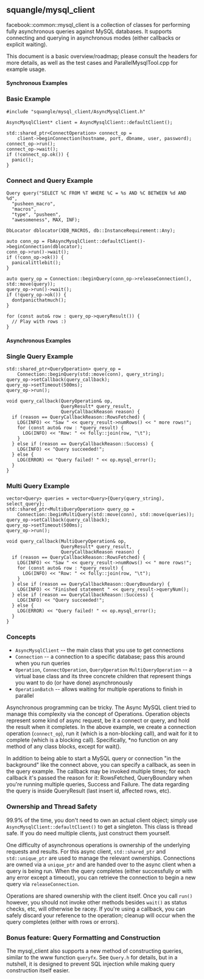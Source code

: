 squangle/mysql_client
--------------------

facebook::common::mysql_client is a collection of classes for
performing fully asynchronous queries against MySQL databases.  It
supports connecting and querying in asynchronous modes (either
callbacks or explicit waiting).

This document is a basic overview/roadmap; please consult the headers
for more details, as well as the test cases and ParallelMysqlTool.cpp
for example usage.

#### Synchronous Examples
### Basic Example

    #include "squangle/mysql_client/AsyncMysqlClient.h"

    AsyncMysqlClient* client = AsyncMysqlClient::defaultClient();

    std::shared_ptr<ConnectOperation> connect_op =
        client->beginConnection(hostname, port, dbname, user, password);
    connect_op->run();
    connect_op->wait();
    if (!connect_op.ok()) {
      panic();
    }

### Connect and Query Example

    Query query("SELECT %C FROM %T WHERE %C = %s AND %C BETWEEN %d AND %d",
      "pusheen_macro",
      "macros",
      "type", "pusheen",
      "awesomeness", MAX, INF);

    DbLocator dblocator(XDB_MACROS, db::InstanceRequirement::Any);

    auto conn_op = FbAsyncMysqlClient::defaultClient()->beginConnection(dblocator);
    conn_op->run()->wait();
    if (!conn_op->ok()) {
      panicalittlebit();
    }

    auto query_op = Connection::beginQuery(conn_op->releaseConnection(), std::move(query));
    query_op->run()->wait();
    if (!query_op->ok()) {
      dontpanicthatmuch();
    }

    for (const auto& row : query_op->queryResult()) {
      // Play with rows :)
    }

#### Asynchronous Examples
### Single Query Example

    std::shared_ptr<QueryOperation> query_op =
        Connection::beginQuery(std::move(conn), query_string);
    query_op->setCallback(query_callback);
    query_op->setTimeout(500ms);
    query_op->run();

    void query_callback(QueryOperation& op,
                        QueryResult* query_result,
                        QueryCallbackReason reason) {
      if (reason == QueryCallbackReason::RowsFetched) {
        LOG(INFO) << "Saw " << query_result->numRows() << " more rows!";
        for (const auto& row : *query_result) {
          LOG(INFO) << "Row: " << folly::join(row, "\t");
        }
      } else if (reason == QueryCallbackReason::Success) {
        LOG(INFO) << "Query succeeded!";
      } else {
        LOG(ERROR) << "Query failed! " << op.mysql_error();
      }
    }

### Multi Query Example

    vector<Query> queries = vector<Query>{Query(query_string), select_query};
    std::shared_ptr<MultiQueryOperation> query_op =
        Connection::beginMultiQuery(std::move(conn), std::move(queries));
    query_op->setCallback(query_callback);
    query_op->setTimeout(500ms);
    query_op->run();

    void query_callback(MultiQueryOperation& op,
                        QueryResult* query_result,
                        QueryCallbackReason reason) {
      if (reason == QueryCallbackReason::RowsFetched) {
        LOG(INFO) << "Saw " << query_result->numRows() << " more rows!";
        for (const auto& row : *query_result) {
          LOG(INFO) << "Row: " << folly::join(row, "\t");
        }
      } else if (reason == QueryCallbackReason::QueryBoundary) {
        LOG(INFO) << "Finished statement " << query_result->queryNum();
      } else if (reason == QueryCallbackReason::Success) {
        LOG(INFO) << "Query succeeded!";
      } else {
        LOG(ERROR) << "Query failed! " << op.mysql_error();
      }
    }

### Concepts

* `AsyncMysqlClient` -- the main class that you use to get connections
* `Connection` -- a connection to a specific database; pass this around
  when you run queries
* `Operation`, `ConnectOperation`, `QueryOperation` `MultiQueryOperation`
  -- a virtual base class and its three concrete children that represent
  things you want to do (or have done) asynchronously
* `OperationBatch` -- allows waiting for multiple operations to finish in
  parallel

Asynchronous programming can be tricky.  The Async MySQL client tried
to manage this complexity via the concept of Operations.  Operation
objects represent some kind of async request, be it a connect or
query, and hold the result when it completes.  In the above example,
we create a connection operation (`connect_op`), run it (which is a
non-blocking call), and wait for it to complete (which is a blocking
call). Specifically, *no function on any method of any class blocks,
except for wait().

In addition to being able to start a MySQL query or connection "in the
background" like the connect above, you can specify a callback, as
seen in the query example.  The callback may be invoked multiple
times; for each callback it's passed the reason for it: RowsFetched,
QueryBoundary when you're running multiple queries, Success and Failure.
The data regarding the query is inside QueryResult (last insert id,
affected rows, etc).

### Ownership and Thread Safety

99.9% of the time, you don't need to own an actual client object;
simply use `AsyncMysqlClient::defaultClient()` to get a singleton.
This class is thread safe.  If you do need multiple clients, just
construct them yourself.

One difficulty of asynchronous operations is ownership of the
underlying requests and results.  For this async client,
`std::shared_ptr` and `std::unique_ptr` are used to manage the
relevant ownerships.  Connections are owned via a `unique_ptr` and are
handed over to the async client when a query is being run.  When the
query completes (either successfully or with any error except a
timeout), you can retrieve the connection to begin a new query via
`releaseConnection`.

Operations are shared ownership with the client itself.  Once you call
`run()` however, you should not invoke other methods besides `wait()`
as status checks, etc, will otherwise be racey.  If you're using a
callback, you can safely discard your reference to the operation;
cleanup will occur when the query completes (either with rows or
errors).

### Bonus feature: Query Formatting and Construction

The mysql_client also supports a new method of constructing queries,
similar to the www function `queryfx`.  See `Query.h` for details, but
in a nutshell, it is designed to prevent SQL injection while making
query construction itself easier.

